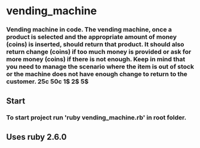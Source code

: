 # vending_machine

### Vending machine in code. The vending machine, once a product is selected and the appropriate amount of money (coins) is inserted, should return that product. It should also return change (coins) if too much money is provided or ask for more money (coins) if there is not enough. Keep in mind that you need to manage the scenario where the item is out of stock or the machine does not have enough change to return to the customer. 25c 50c 1$ 2$ 5$

## Start

### To start project run 'ruby vending_machine.rb' in root folder.

## Uses ruby 2.6.0
